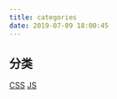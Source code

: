 ```yaml
---
title: categories
date: 2019-07-09 18:00:45
---
```


## 分类

[CSS](/categories/CSS)
[JS](/categories/JS)
